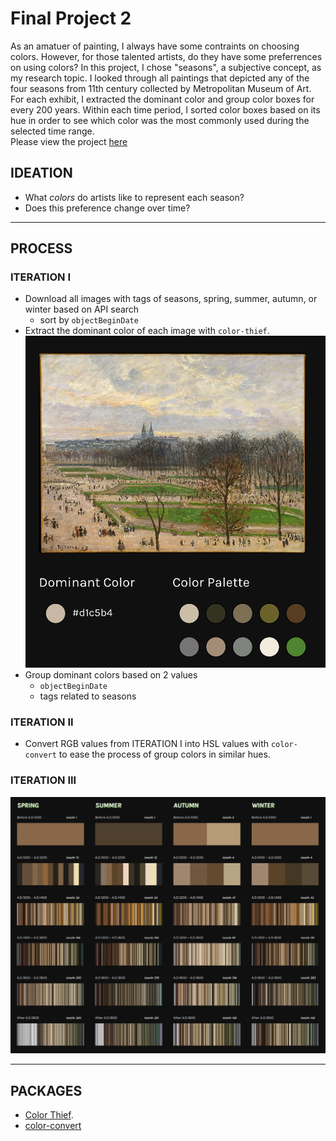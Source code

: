 # Final Project 2
As an amatuer of painting, I always have some contraints on choosing colors. However, for those talented artists, do they have some preferrences on using colors? In this project, I chose \"seasons\", a subjective concept, as my research topic. I looked through all paintings that depicted any of the four seasons from 11th century collected by Metropolitan Museum of Art. For each exhibit, I extracted the dominant color and group color boxes for every 200 years. Within each time period, I sorted color boxes based on its hue in order to see which color was the most commonly used during the selected time range. <br />
Please view the project [here](https://yiranni.github.io/majorstudio1/final-project-2/)

## IDEATION
 - What *colors* do artists like to represent each season? 
 - Does this preference change over time? <br />



*******************
## PROCESS
### ITERATION I
- Download all images with tags of seasons, spring, summer, autumn, or winter based on API search
    - sort by `objectBeginDate`
- Extract the dominant color of each image with `color-thief`.
![final result](https://github.com/yiranni/majorstudio1/blob/master/final-project-2/src/img/sample.png)
- Group dominant colors based on 2 values
    - `objectBeginDate`
    - tags related to seasons
### ITERATION II
- Convert RGB values from ITERATION I into HSL values with `color-convert` to ease the process of group colors in similar hues.
### ITERATION III
![final result](https://github.com/yiranni/majorstudio1/blob/master/final-project-2/src/img/result.png)


 ************
## PACKAGES
- [Color Thief](https://lokeshdhakar.com/projects/color-thief/?utm_source=bypeople).
- [color-convert](https://www.npmjs.com/package/color-convert)